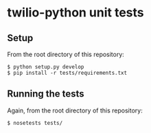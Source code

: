 # twilio-python unit tests

## Setup

From the root directory of this repository:

    $ python setup.py develop
    $ pip install -r tests/requirements.txt 

## Running the tests

Again, from the root directory of this repository:

    $ nosetests tests/
